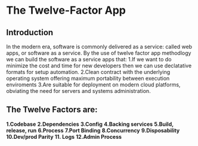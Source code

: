 # The Twelve-Factor App
## Introduction
In the modern era, software is commonly delivered as a service: called web apps, or software as a service. By the use of twelve factor app methodlogy we can build the software as a service apps that:
1.If we want to do minimize the cost and time for new developers then we can use declatative formats for setup automation.
2.Clean contract with the underlying operating system offering maximum portability between execution enviroments
3.Are suitable for deployment on modern cloud platforms, obviating the need for servers and systems administration.

## The Twelve Factors are:
**1.Codebase**
**2.Dependencies**
**3.Config**
**4.Backing services**
**5.Build, release, run**
**6.Process**
**7.Port Binding**
**8.Concurrency**
**9.Disposability**
**10.Dev/prod Parity**
**11. Logs**
**12.Admin Process**

